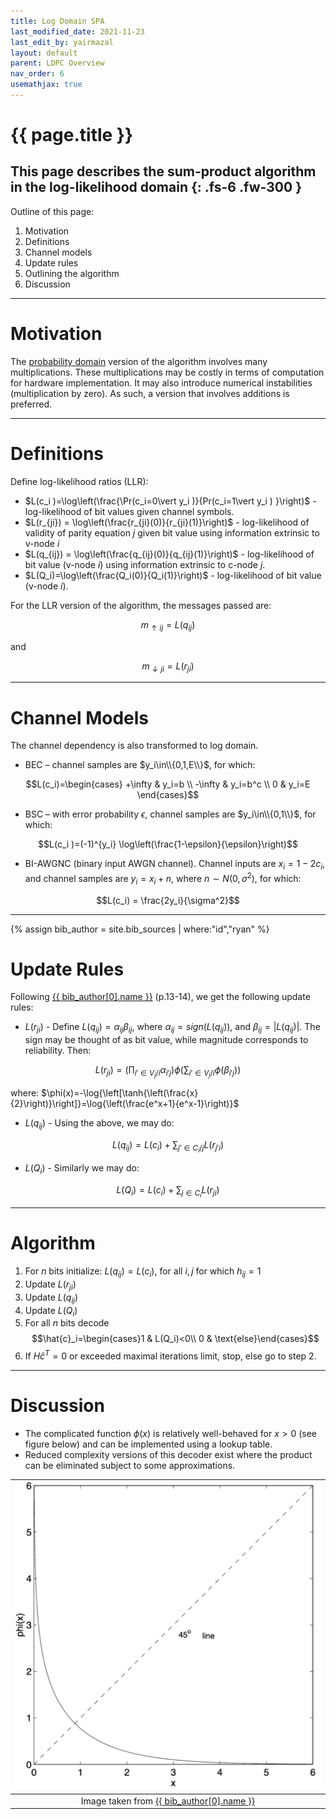 ```yaml
---
title: Log Domain SPA
last_modified_date: 2021-11-23
last_edit_by: yairmazal
layout: default
parent: LDPC Overview
nav_order: 6
usemathjax: true
---
```

# {{ page.title }}

This page describes the sum-product algorithm in the log-likelihood domain
{: .fs-6 .fw-300 }
---

Outline of this page:
 1. Motivation
 2. Definitions
 3. Channel models
 4. Update rules
 5. Outlining the algorithm
 6. Discussion

---
# Motivation

The [probability domain](probability_spa.md) version of the algorithm involves many multiplications. These 
multiplications may be costly in terms of computation for hardware implementation. It may also introduce numerical 
instabilities (multiplication by zero). As such, a version that involves additions is preferred.

---
# Definitions

Define log-likelihood ratios (LLR):
 - $L(c_i )=\log\left(\frac{\Pr(c_i=0\vert y_i )}{Pr(c_i=1\vert y_i ) }\right)$ - log-likelihood of bit values given 
channel symbols.
 - $L(r_{ji}) = \log\left(\frac{r_{ji}(0)}{r_{ji}(1)}\right)$ - log-likelihood of validity of parity equation $j$  given
bit value using information extrinsic to v-node $i$
 - $L(q_{ij}) = \log\left(\frac{q_{ij}(0)}{q_{ij}(1)}\right)$ - log-likelihood of bit value (v-node $i$) using 
information extrinsic to c-node $j$.
 - $L(Q_i)=\log\left(\frac{Q_i(0)}{Q_i(1)}\right)$ - log-likelihood of bit value (v-node $i$).

For the LLR version of the algorithm, the messages passed are:

$$m_{\uparrow ij}=L(q_{ij})$$

and

$$m_{\downarrow ji}=L(r_{ji} )$$

---
# Channel Models

The channel dependency is also transformed to log domain.
 - BEC – channel samples are $y_i\in\\{0,1,E\\}$, for which:

$$L(c_i)=\begin{cases}
+\infty &  y_i=b  \\
-\infty    &  y_i=b^c    \\
0  &  y_i=E
\end{cases}$$
 
 - BSC – with error probability $\epsilon$, channel samples are $y_i\in\\{0,1\\}$, for which:

$$L(c_i )=(-1)^{y_i} \log\left(\frac{1-\epsilon}{\epsilon}\right)$$

 - BI-AWGNC (binary input AWGN channel). Channel inputs are $x_i=1-2c_i$, and channel samples are $y_i=x_i+n$, where 
$n\sim N(0,\sigma^2 )$, for which:

$$L(c_i) = \frac{2y_i}{\sigma^2}$$

---
{% assign bib_author = site.bib_sources | where:"id","ryan" %}
# Update Rules

Following [{{ bib_author[0].name }}]({{bib_author[0].url}}) (p.13-14), we get the following update rules:
 - $L(r_{ji})$ - Define $L(q_{ij})=\alpha_{ij} \beta_{ij}$, where $\alpha_{ij}=sign(L(q_{ij}))$, and 
$\beta_{ij}=\vert L(q_{ij})\vert$. The sign may be thought of as bit value, while magnitude corresponds to 
reliability. Then:

$$L(r_{ji})=\left(\prod_{i'\in V_j/i}\alpha_{i'j}\right)
\phi\left(\sum_{i'\in V_j/i}\phi(\beta_{i'j})\right)$$

where: $\phi(x)=-\log{\left[\tanh{\left(\frac{x}{2}\right)}\right]}=\log{\left(\frac{e^x+1}{e^x-1}\right)}$

- $L(q_{ij})$ - Using the above, we may do:

$$
L(q_{ij}) = L(c_i) + \sum_{j'\in C_i/j}L(r_{j'i})
$$

- $L(Q_i)$ - Similarly we may do:

$$
L(Q_i) = L(c_i) + \sum_{j\in C_i}L(r_{ji})
$$

---

# Algorithm
 1. For $n$ bits initialize: $L(q_{ij})=L(c_i )$, for all $i,j$ for which $h_{ij}=1$
 2. Update $L(r_{ji})$
 3. Update $L(q_{ij})$
 4. Update $L(Q_i )$
 5. For all $n$ bits decode $$\hat{c}_i=\begin{cases}1 & L(Q_i)<0\\ 0 & \text{else}\end{cases}$$
 6. If $H\hat{c}^T=0$ or exceeded maximal iterations limit, stop, else go to step 2.

---

# Discussion
 - The complicated function $\phi(x)$ is relatively well-behaved for $x>0$ (see figure below) and can be implemented 
using a lookup table.
 - Reduced complexity versions of this decoder exist where the product can be eliminated subject to some 
approximations.

| ![phi(x).png](../assets/images/phi_x.png) 
|:--:|
| Image taken from [{{ bib_author[0].name }}]({{bib_author[0].url}})|
